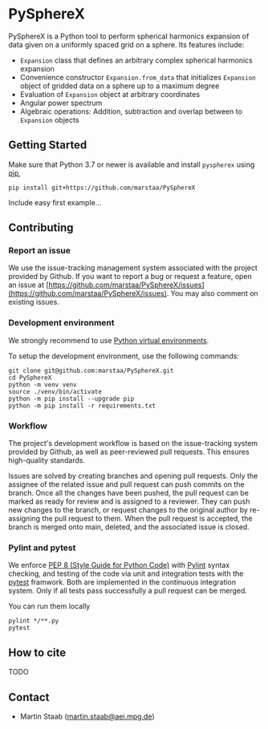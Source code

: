# PySphereX

PySphereX is a Python tool to perform spherical harmonics expansion of data given on a uniformly spaced grid on a sphere. Its features include:
 * `Expansion` class that defines an arbitrary complex spherical harmonics expansion
 * Convenience constructor `Expansion.from_data` that initializes `Expansion` object of gridded data on a sphere up to a maximum degree
 * Evaluation of `Expansion` object at arbitrary coordinates
 * Angular power spectrum
 * Algebraic operations: Addition, subtraction and overlap between to `Expansion` objects

## Getting Started

Make sure that Python 3.7 or newer is available and install `pyspherex` using [pip](https://pypi.org/project/pip/),
```
pip install git+https://github.com/marstaa/PySphereX
```

Include easy first example...

## Contributing

### Report an issue

We use the issue-tracking management system associated with the project provided by Github. If you want to report a bug or request a feature, open an issue at [https://github.com/marstaa/PySphereX/issues](https://github.com/marstaa/PySphereX/issues). You may also comment on existing issues.

### Development environment

We strongly recommend to use [Python virtual environments](https://docs.python.org/3/tutorial/venv.html).

To setup the development environment, use the following commands:
```
git clone git@github.com:marstaa/PySphereX.git
cd PySphereX
python -m venv venv
source ./venv/bin/activate
python -m pip install --upgrade pip
python -m pip install -r requirements.txt
```

### Workflow

The project's development workflow is based on the issue-tracking system provided by Github, as well as peer-reviewed pull requests. This ensures high-quality standards.

Issues are solved by creating branches and opening pull requests. Only the assignee of the related issue and pull request can push commits on the branch. Once all the changes have been pushed, the pull request can be marked as ready for review and is assigned to a reviewer. They can push new changes to the branch, or request changes to the original author by re-assigning the pull request to them. When the pull request is accepted, the branch is merged onto main, deleted, and the associated issue is closed.

### Pylint and pytest

We enforce [PEP 8 (Style Guide for Python Code)](https://www.python.org/dev/peps/pep-0008/) with [Pylint](http://pylint.pycqa.org/) syntax checking, and testing of the code via unit and integration tests with the [pytest](https://docs.pytest.org/) framwork. Both are implemented in the continuous integration system. Only if all tests pass successfully a pull request can be merged.

You can run them locally
```
pylint */**.py
pytest
```

## How to cite
TODO

## Contact

* Martin Staab (martin.staab@aei.mpg.de)

